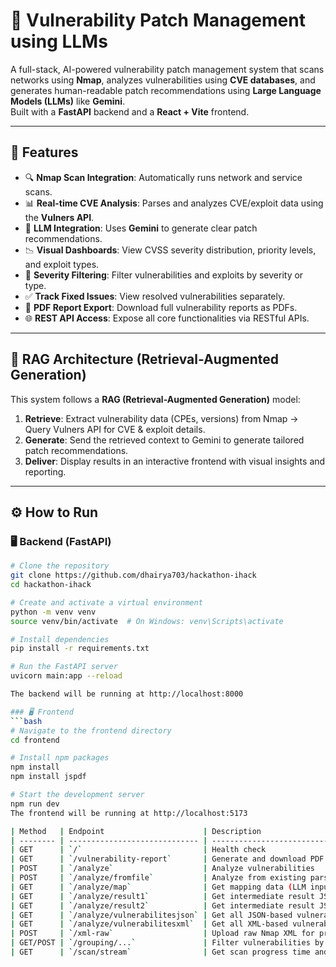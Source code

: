 # 🔐 Vulnerability Patch Management using LLMs

A full-stack, AI-powered vulnerability patch management system that scans networks using **Nmap**, analyzes vulnerabilities using **CVE databases**, and generates human-readable patch recommendations using **Large Language Models (LLMs)** like **Gemini**.  
Built with a **FastAPI** backend and a **React + Vite** frontend.

---

## 🚀 Features

- 🔍 **Nmap Scan Integration**: Automatically runs network and service scans.
- 📊 **Real-time CVE Analysis**: Parses and analyzes CVE/exploit data using the **Vulners API**.
- 🤖 **LLM Integration**: Uses **Gemini** to generate clear patch recommendations.
- 📉 **Visual Dashboards**: View CVSS severity distribution, priority levels, and exploit types.
- 🧩 **Severity Filtering**: Filter vulnerabilities and exploits by severity or type.
- ✅ **Track Fixed Issues**: View resolved vulnerabilities separately.
- 🧾 **PDF Report Export**: Download full vulnerability reports as PDFs.
- 🌐 **REST API Access**: Expose all core functionalities via RESTful APIs.

---

## 🧠 RAG Architecture (Retrieval-Augmented Generation)

This system follows a **RAG (Retrieval-Augmented Generation)** model:

1. **Retrieve**: Extract vulnerability data (CPEs, versions) from Nmap → Query Vulners API for CVE & exploit details.  
2. **Generate**: Send the retrieved context to Gemini to generate tailored patch recommendations.  
3. **Deliver**: Display results in an interactive frontend with visual insights and reporting.

---

## ⚙️ How to Run

### 🖥️ Backend (FastAPI)

```bash
# Clone the repository
git clone https://github.com/dhairya703/hackathon-ihack
cd hackathon-ihack

# Create and activate a virtual environment
python -m venv venv
source venv/bin/activate  # On Windows: venv\Scripts\activate

# Install dependencies
pip install -r requirements.txt

# Run the FastAPI server
uvicorn main:app --reload

The backend will be running at http://localhost:8000 

### 🖥️ Frontend
```bash
# Navigate to the frontend directory
cd frontend

# Install npm packages
npm install
npm install jspdf

# Start the development server
npm run dev
The frontend will be running at http://localhost:5173 

| Method   | Endpoint                      | Description                           |
| -------- | ----------------------------- | ------------------------------------- |
| GET      | `/`                           | Health check                          |
| GET      | `/vulnerability-report`       | Generate and download PDF report      |
| POST     | `/analyze`                    | Analyze vulnerabilities               |
| POST     | `/analyze/fromfile`           | Analyze from existing parsed file     |
| GET      | `/analyze/map`                | Get mapping data (LLM input context)  |
| GET      | `/analyze/result1`            | Get intermediate result JSON 1        |
| GET      | `/analyze/result2`            | Get intermediate result JSON 2        |
| GET      | `/analyze/vulnerabilitesjson` | Get all JSON-based vulnerability data |
| GET      | `/analyze/vulnerabilitesxml`  | Get all XML-based vulnerability data  |
| POST     | `/xml-raw`                    | Upload raw Nmap XML for processing    |
| GET/POST | `/grouping/...`               | Filter vulnerabilities by severity    |
| GET      | `/scan/stream`                | Get scan progress time and percentage |

